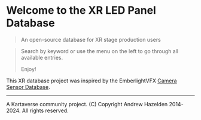 # Welcome to the XR LED Panel Database

> An open-source database for XR stage production users

> Search by keyword or use the menu on the left to go through all available entries.
>
> Enjoy!
>

This XR database project was inspired by the EmberlightVFX [Camera Sensor Database](https://emberlightvfx.github.io/Camera-Sensor-Database/#/).

---

A Kartaverse community project. (C) Copyright Andrew Hazelden 2014-2024. All rights reserved. 

